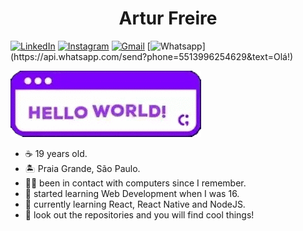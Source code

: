 <h1 align="center">
Artur Freire
</h1>

[![LinkedIn](https://img.shields.io/badge/-LinkedIn-7c01fe?style=flat-square&logo=Linkedin&logoColor=white&link=https://www.linkedin.com/in/freirart/)](https://www.linkedin.com/in/freirart/)
[![Instagram](https://img.shields.io/badge/-Instagram-7c01fe?style=flat-square&logo=Instagram&logoColor=white&link=https://www.instagram.com/freirart//)](https://www.linkedin.com/in/freirart/)
[![Gmail](https://img.shields.io/badge/-Gmail-7c01fe?style=flat-square&logo=Gmail&logoColor=white&link=mailto:freirart.contato@gmail.com)](mailto:freirart.contato@gmail.com)
[![Whatsapp](https://img.shields.io/badge/-Whatsapp-7c01fe?style=flat-square&labelColor=7c01fe&logo=whatsapp&logoColor=white&link=https://api.whatsapp.com/send?phone=5512988344336&text=Olá!)](https://api.whatsapp.com/send?phone=5513996254629&text=Olá!)

![Greetings!👋](https://raw.githubusercontent.com/freirart/freirart/master/hello_world.gif)

- ☕ 19 years old.
- 🏝 Praia Grande, São Paulo.
- 👨‍💻 been in contact with computers since I remember. 
- 👶 started learning Web Development when I was 16.
- 🚀 currently learning React, React Native and NodeJS.
- 👀 look out the repositories and you will find cool things!
